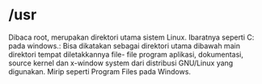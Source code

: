 # /usr

Dibaca root, merupakan direktori utama sistem Linux. Ibaratnya seperti C: pada windows.: Bisa dikatakan sebagai direktori utama dibawah main direktori tempat diletakkannya file- file program aplikasi, dokumentasi, source kernel dan x-window system dari distribusi GNU/Linux yang digunakan. Mirip seperti Program Files pada Windows.